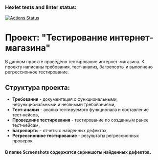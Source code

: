 ### Hexlet tests and linter status:
[![Actions Status](https://github.com/ksenrika/qa-engineer-project-84/actions/workflows/hexlet-check.yml/badge.svg)](https://github.com/ksenrika/qa-engineer-project-84/actions)

# Проект: "Тестирование интернет-магазина"

В данном проекте проведено тестирование интернет-магазина. К проекту написаны требования, тест-анализ, багрепорты и выполнено регрессионное тестирование.

## Структура проекта:

- **Требования** - документация с функциональными, нефункциональными и неявными требованиями,
- **Тест-анализ** - анализ тестируемого функционала и составление тест-кейсов,
- **Проведение тестирования** - тестирование по созданным ранее тест-кейсам,
- **Багрепорты** - отчеты о найденных дефектах,
- **Регрессионное тестирование** - результаты регрессионных проверок.
  

#### В папке **Screenshots** содержатся скриншоты  найденных дефектов.
